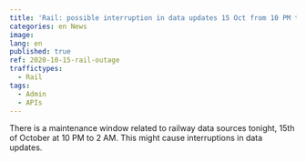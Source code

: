 ```yaml
---
title: 'Rail: possible interruption in data updates 15 Oct from 10 PM to 2 AM'
categories: en News
image:
lang: en
published: true
ref: 2020-10-15-rail-outage
traffictypes:
  - Rail
tags:
  - Admin
  - APIs
---
```


There is a maintenance window related to railway data sources tonight, 15th of
October at 10 PM to 2 AM. This might cause interruptions in data updates.
